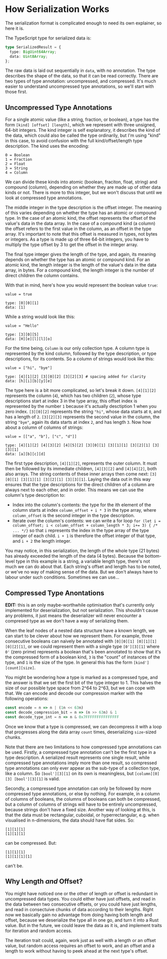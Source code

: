 # How Serialization Works

The serialization format is complicated enough to need its own explainer, so here it is.

The TypeScript type for serialized data is:

```TypeScript
type SerializedResult = {
  type: BigUint64Array;
  data: Uint8Array;
};
```

The raw data is laid out sequentially in `data`, with no annotation. The type describes the shape of the data, so that it can be read correctly. There are two types of type annotation: uncompressed, and compressed. It's much easier to understand uncompressed type annotations, so we'll start with those first.

## Uncompressed Type Annotations

For a single atomic value (like a string, fraction, or boolean), a type has the form `[kind] [offset] [length]`, which we represent with three unsigned, 64-bit integers. The kind integer is self explanatory, it describes the kind of the data, which could also be called the type ordinarily, but I'm using "kind" in this case, to avoid confusion with the full kind/offset/length type description. The kind uses the encoding:

```
0 = Boolean
1 = Fraction
2 = Float
3 = String
4 = Column
```

We can divide these kinds into atomic (boolean, fraciton, float, string) and compound (column), depending on whether they are made up of other data kinds or not. There is more to this integer, but we won't discuss that until we look at compressed type annotations.

The middle integer in the type description is the offset integer. The meaning of this varies depending on whether the type has an atomic or compound type. In the case of an atomic kind, the offset represents the offset of the value's data in the data array. In the case of a compound kind (a column) the offset refers to the first value in the column, as an offset in the type array. It's important to note that this offset is measured in types, not bytes or integers. As a type is made up of three 64-bit integers, you have to multiply the type offset by 3 to get the offset in the integer array.

The final type integer gives the length of the type, and again, its meaning depends on whether the type has an atomic or compound kind. For an atomic kind, the length integer is the length of the value's data in the data array, in bytes. For a compound kind, the length integer is the number of direct children the column contains.

With that in mind, here's how you would represent the boolean value `true`:

```
value = true

type: [0][0][1]
data: [1]
```

While a string would look like this:

```
value = "Hello"

type: [3][0][5]
data: [H][e][l][l][o]
```

For the time being, `Column` is our only collection type. A column type is represented by the kind column, followed by the type description, or type descriptions, for its contents. So a column of strings would look like this:

```
value = ["hi", "bye"]

type: [4][1][2] [3][0][2] [3][2][3] # spacing added for clarity
data: [h][i][b][y][e]
```

The type here is a bit more complicated, so let's break it down. `[4][1][2]` represents the column (`4`), which has two children (`2`), whose type descriptions start at index 3 in the type array, this offset index is represented by the number `1` because it's actually desctiption 1 when you zero index. `[3][0][2]` represents the string `"hi"`, whose data starts at `0`, and has a length of `2`. `[3][2][3]` represents the second value in the column, the string `"bye"`, again its data starts at index `2`, and has length `3`. Now how about a column of columns of strings:

```
value = [["a", "b"], ["c", "d"]]

type: [4][1][2] [4][3][2] [4][5][2] [3][0][1] [3][1][1] [3][2][1] [3][3][1]
data: [a][b][c][d]
```

The first type description, `[4][1][2]`, represents the outer column. It must then be followed by its immediate children, `[4][3][2]` and `[4][4][2]`, both also arrays. The string contents of these inner arrays then come next: `[3][0][1] [3][1][1] [3][2][1] [3][3][1]`. Laying the data out in this way ensures that the type descriptions for the direct children of a column are always next to each other, and in order. This means we can use the column's type description to:

- Index into the column's contents: the type for the ith element of the column starts at index `column_offset + i * 3` in the type array, where `column_offset` is the second integer in the type description.
- Iterate over the column's contents: we can write a for loop `for (let i = column_offset; i < column_offset + column_length * 3; i+= 3) { /* ... */}` so that `i` represents the index in the type array of the type integer of each child. `i + 1` is therefore the offset integer of that type, and `i + 2` the length integer.

You may notice, in this serialization, the length of the whole type (21 bytes) has already exceeded the length of the data (4 bytes). Because the bottom-level type in this example is a string, a variable length type, there's not much we can do about that. Each string's offset and length has to be noted, or we've no way of making sense of the data. But we don't always have to labour under such conditions. Sometimes we can use...

## Compressed Type Anontations

**EDIT:** this is an only maybe-worthwhile optimisation that's currently only implemented for deserialization, but not serialization. This shouldn't cause any problems, it just means the deserializer will never encounter a compresed type as we don't have a way of serializing them.

When the leaf nodes of a nested data structure have a known length, we can start to be clever about how we represent them. For example, three consecutive booleans can naively be annotated with `[0][0][1] [0][1][1] [0][2][1]`, or we could represent them with a single type `[0'][3][1]` where `0'` (zero prime) represents a boolean that's been annotated to show that it's the compressed form of a boolean kind, `3` is the "count" of instances of the type, and `1` is the size of the type. In general this has the form `[kind'][count][size]`.

You might be wondering how a type is marked as a compressed type, and the answer is that we set the first bit of the type integer to 1. This halves the size of our possible type space from 2^64 to 2^63, but we can cope with that. We can encode and decode our compression marker with the following operations:

```TypeScript
const encode = n => n | (1n << 63n)
const decode_compression_bit = n => (n >> 63n) & 1
const decode_type_int = n => n & 0x7FFFFFFFFFFFFFFF
```

Once we know that a type is compressed, we can decompress it with a loop that progresses along the data array `count` times, deserializing `size`-sized chunks.

Note that there are two limitations to how compressed type annotations can be used. Firstly, a compressed type annotation can't be the first type in a type description. A serialized result represents one single result, while compressed type annotations imply more than one result, so compressed type annotations can only ever appear as the sub-type of a collection type, like a column. So `[bool'][3][1]` on its own is meaningless, but `[column][0][3] [bool'][3][1]` is valid.

Secondly, a compressed type annotation can only be followed by more compressed type annotations, or else by nothing. For example, in a column of columns of booleans, the columns of booleans can both be compressed, but a column of columns of strings will have to be entirely uncompressed, because strings don't have a fixed size. Another way of looking at this, is that the data must be rectangular, cuboidal, or hyperrectangular, e.g. when visualised in n-dimensions, the data should have flat sides. So:

```
[1][1][1]
[1][1][1]
```

can be compressed. But:

```
[1][1][1]
[1][1][1][1]
```

can't be.

## Why Length _and_ Offset?

You might have noticed one or the other of length or offset is redundant in uncompressed data types. You could either have just offsets, and read in the data between two consecutive offsets, or you could have just lengths, and read in consectuive chunks of data according to their lengths. Right now we basically gain no advantage from doing having both length and offset, because we deserialize the type all in one go, and turn it into a Rust value. But in the future, we could leave the data as it is, and implement traits for iteration and random access.

The iteration trait could, again, work just as well with a length or an offset value, but random access requires an offset to work, and an offset and a length to work without having to peek ahead at the next type's offset.

